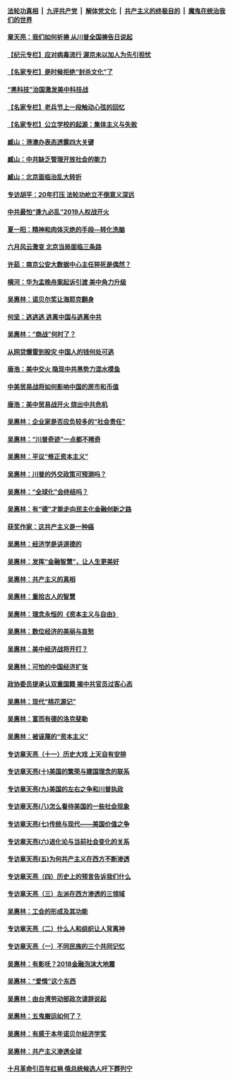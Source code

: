 ####  [法轮功真相](../../../../basic/blob/master/README.md?t=07100802) &nbsp;|&nbsp; [九评共产党](../../../../9ping.md/blob/master/README.md?t=07100802) &nbsp;|&nbsp; [解体党文化](../../../../jtdwh.md/blob/master/README.md?t=07100802)  &nbsp;|&nbsp; [共产主义的终极目的](../../../../gczydzjmd.md/blob/master/README.md?t=07100802) &nbsp;|&nbsp; [魔鬼在统治我们的世界](../../../../mgztzwmdsj.md/blob/master/README.md?t=07100802) 

#### [章天亮：我们如何祈祷 从川普全国祷告日说起](../pages/nsc423/n11944627.md?t=07100802) 

#### [【纪元专栏】应对病毒流行 渥京未以加人为先引担忧](../pages/nsc423/n11875714.md?t=07100802) 

#### [【名家专栏】是时候拒绝“封杀文化”了](../pages/nsc423/n11814093.md?t=07100802) 

#### [“黑科技”治国激发美中科技战](../pages/nsc423/n11638056.md?t=07100802) 

#### [【名家专栏】老兵节上一段触动心弦的回忆](../pages/nsc423/n11646016.md?t=07100802) 

#### [【名家专栏】公立学校的起源：集体主义与失败](../pages/nsc423/n11601833.md?t=07100802) 

#### [臧山：港澳办表态透露四大关键](../pages/nsc423/n11421628.md?t=07100802) 

#### [臧山：中共缺乏管理开放社会的能力](../pages/nsc423/n11407457.md?t=07100802) 

#### [臧山：北京面临治乱大转折](../pages/nsc423/n11406895.md?t=07100802) 

#### [专访胡平：20年打压 法轮功屹立不倒意义深远](../pages/nsc423/n11398800.md?t=07100802) 

#### [中共最怕“逢九必乱”2019人权战开火](../pages/nsc423/n11385248.md?t=07100802) 

#### [夏一阳：精神和肉体灭绝的手段—转化洗脑](../pages/nsc423/n11368250.md?t=07100802) 

#### [六月风云激变 北京当局面临三条路](../pages/nsc423/n11313668.md?t=07100802) 

#### [许茹：南京公安大数据中心主任猝死是偶然？](../pages/nsc423/n11064744.md?t=07100802) 

#### [横河：华为孟晚舟案起诉引渡 美中角力升级](../pages/nsc423/n11027230.md?t=07100802) 

#### [吴惠林：诺贝尔奖让海耶克翻身](../pages/nsc423/n10890049.md?t=07100802) 

#### [何坚：逃逃逃 逃离中国与逃离中共](../pages/nsc423/n10592891.md?t=07100802) 

#### [吴惠林：“商战”何时了？](../pages/nsc423/n10573558.md?t=07100802) 

#### [从网贷爆雷到股灾 中国人的钱何处可逃](../pages/nsc423/n10572800.md?t=07100802) 

#### [唐浩：美中交火 隐现中共黑势力混水摸鱼](../pages/nsc423/n10544040.md?t=07100802) 

#### [中美贸易战将如何影响中国的房市和币值](../pages/nsc423/n10543697.md?t=07100802) 

#### [唐浩：美中贸易战开火 烧出中共危机](../pages/nsc423/n10540126.md?t=07100802) 

#### [吴惠林：企业家是否应负较多的“社会责任”](../pages/nsc423/n10535022.md?t=07100802) 

#### [吴惠林：“川普奇迹”一点都不稀奇](../pages/nsc423/n10512808.md?t=07100802) 

#### [吴惠林：平议“修正资本主义”](../pages/nsc423/n10495724.md?t=07100802) 

#### [吴惠林：川普的外交政策可预测吗？](../pages/nsc423/n10462387.md?t=07100802) 

#### [吴惠林：“全球化”会终结吗？](../pages/nsc423/n10452838.md?t=07100802) 

#### [吴惠林：有“德”才能走向民主化金融创新之路](../pages/nsc423/n10432292.md?t=07100802) 

#### [获奖作家：这共产主义是一种癌](../pages/nsc423/n10431541.md?t=07100802) 

#### [吴惠林：经济学是讲道德的](../pages/nsc423/n10398014.md?t=07100802) 

#### [吴惠林：发挥“金融智慧”，让人生更美好](../pages/nsc423/n10375019.md?t=07100802) 

#### [吴惠林：共产主义的真相](../pages/nsc423/n10351394.md?t=07100802) 

#### [吴惠林：重拾古人的智慧](../pages/nsc423/n10337691.md?t=07100802) 

#### [吴惠林：理念永恒的《资本主义与自由》](../pages/nsc423/n10316274.md?t=07100802) 

#### [吴惠林：数位经济的美丽与哀愁](../pages/nsc423/n10292946.md?t=07100802) 

#### [吴惠林：美中经济战将开打？](../pages/nsc423/n10258825.md?t=07100802) 

#### [吴惠林：可怕的中国经济扩张](../pages/nsc423/n10219147.md?t=07100802) 

#### [政协委员提承认双重国籍 揭中共官员过客心态](../pages/nsc423/n10208809.md?t=07100802) 

#### [吴惠林：现代“桃花源记”](../pages/nsc423/n10185234.md?t=07100802) 

#### [吴惠林：富而有德的洛克斐勒](../pages/nsc423/n10142264.md?t=07100802) 

#### [吴惠林：被诬蔑的“资本主义”](../pages/nsc423/n10124816.md?t=07100802) 

#### [专访章天亮（十一）历史大戏 上天自有安排](../pages/nsc423/n10094905.md?t=07100802) 

#### [专访章天亮(十)美国的繁荣与建国理念的联系](../pages/nsc423/n10094899.md?t=07100802) 

#### [专访章天亮(九)美国的左右之争和川普执政](../pages/nsc423/n10094889.md?t=07100802) 

#### [专访章天亮(八)怎么看待美国的一些社会现象](../pages/nsc423/n10094857.md?t=07100802) 

#### [专访章天亮(七)传统与现代——美国价值之争](../pages/nsc423/n10093140.md?t=07100802) 

#### [专访章天亮(六)进化论与当前社会变化的关系](../pages/nsc423/n10092036.md?t=07100802) 

#### [专访章天亮(五)为何共产主义在西方不断渗透](../pages/nsc423/n10083620.md?t=07100802) 

#### [专访章天亮（四）历史上的预言告诉我们什么](../pages/nsc423/n10083606.md?t=07100802) 

#### [专访章天亮（三）左派在西方渗透的三领域](../pages/nsc423/n10081115.md?t=07100802) 

#### [吴惠林：工会的形成及其功能](../pages/nsc423/n10080633.md?t=07100802) 

#### [专访章天亮（二）什么人和组织让人背离神](../pages/nsc423/n10076637.md?t=07100802) 

#### [专访章天亮（一）不同民族的三个共同记忆](../pages/nsc423/n10074188.md?t=07100802) 

#### [吴惠林：有影呒？2018金融泡沫大地震](../pages/nsc423/n10040534.md?t=07100802) 

#### [吴惠林：“爱情”这个东西](../pages/nsc423/n10019423.md?t=07100802) 

#### [吴惠林：由台湾劳动部政次请辞说起](../pages/nsc423/n9979679.md?t=07100802) 

#### [吴惠林：五鬼搬运如何了？](../pages/nsc423/n9925338.md?t=07100802) 

#### [吴惠林：有感于本年诺贝尔经济学奖](../pages/nsc423/n9871883.md?t=07100802) 

#### [吴惠林：共产主义渗透全球](../pages/nsc423/n9812748.md?t=07100802) 

#### [十月革命引百年红祸 俄总统候选人吁下葬列宁](../pages/nsc423/n9810182.md?t=07100802) 

